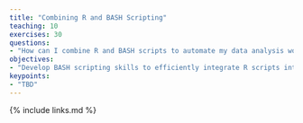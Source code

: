 ```yaml
---
title: "Combining R and BASH Scripting"
teaching: 10
exercises: 30
questions:
- "How can I combine R and BASH scripts to automate my data analysis workflow?"
objectives:
- "Develop BASH scripting skills to efficiently integrate R scripts into a coherent data analysis pipeline."
keypoints:
- "TBD"
---
```




{% include links.md %}
